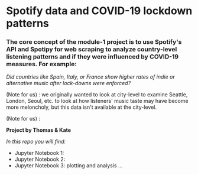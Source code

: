# Spotify data and COVID-19 lockdown patterns

### The core concept of the module-1 project is to use Spotify's API and Spotipy for web scraping to analyze country-level listening patterns and if they were influenced by COVID-19 measures. For example:
*Did countries like Spain, Italy, or France show higher rates of indie or alternative music after lock-downs were enforced?*
 
(Note for us) : we originally wanted to look at city-level to examine Seattle, London, Seoul, etc. to look at how listeners' music taste may have become more meloncholy, but this data isn't available at the city-level. 
 
(Note for us) : 

**Project by Thomas & Kate** 

*In this repo you will find:*
 * Jupyter Notebook 1:
 * Jupyter Notebook 2:
 * Jupyter Notebook 3: plotting and analysis
 ...
